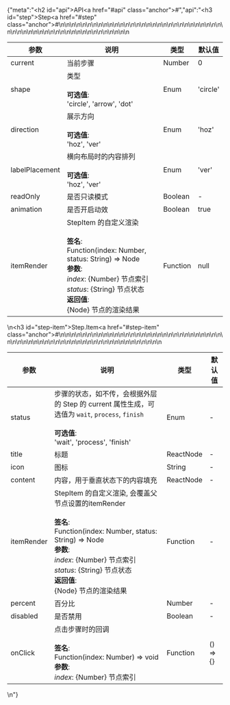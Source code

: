 {"meta":"<h2 id=\"api\">API<a href=\"#api\" class=\"anchor\">#</a></h2>","api":"<h3 id=\"step\">Step<a href=\"#step\" class=\"anchor\">#</a></h3><table>\n<thead>\n<tr>\n<th>&#x53C2;&#x6570;</th>\n<th>&#x8BF4;&#x660E;</th>\n<th>&#x7C7B;&#x578B;</th>\n<th>&#x9ED8;&#x8BA4;&#x503C;</th>\n</tr>\n</thead>\n<tbody>\n<tr>\n<td>current</td>\n<td>&#x5F53;&#x524D;&#x6B65;&#x9AA4;</td>\n<td>Number</td>\n<td>0</td>\n</tr>\n<tr>\n<td>shape</td>\n<td>&#x7C7B;&#x578B;<br><br><strong>&#x53EF;&#x9009;&#x503C;</strong>:<br>&apos;circle&apos;, &apos;arrow&apos;, &apos;dot&apos;</td>\n<td>Enum</td>\n<td>&apos;circle&apos;</td>\n</tr>\n<tr>\n<td>direction</td>\n<td>&#x5C55;&#x793A;&#x65B9;&#x5411;<br><br><strong>&#x53EF;&#x9009;&#x503C;</strong>:<br>&apos;hoz&apos;, &apos;ver&apos;</td>\n<td>Enum</td>\n<td>&apos;hoz&apos;</td>\n</tr>\n<tr>\n<td>labelPlacement</td>\n<td>&#x6A2A;&#x5411;&#x5E03;&#x5C40;&#x65F6;&#x7684;&#x5185;&#x5BB9;&#x6392;&#x5217;<br><br><strong>&#x53EF;&#x9009;&#x503C;</strong>:<br>&apos;hoz&apos;, &apos;ver&apos;</td>\n<td>Enum</td>\n<td>&apos;ver&apos;</td>\n</tr>\n<tr>\n<td>readOnly</td>\n<td>&#x662F;&#x5426;&#x53EA;&#x8BFB;&#x6A21;&#x5F0F;</td>\n<td>Boolean</td>\n<td>-</td>\n</tr>\n<tr>\n<td>animation</td>\n<td>&#x662F;&#x5426;&#x5F00;&#x542F;&#x52A8;&#x6548;</td>\n<td>Boolean</td>\n<td>true</td>\n</tr>\n<tr>\n<td>itemRender</td>\n<td>StepItem &#x7684;&#x81EA;&#x5B9A;&#x4E49;&#x6E32;&#x67D3;<br><br><strong>&#x7B7E;&#x540D;</strong>:<br>Function(index: Number, status: String) =&gt; Node<br><strong>&#x53C2;&#x6570;</strong>:<br><em>index</em>: {Number} &#x8282;&#x70B9;&#x7D22;&#x5F15;<br><em>status</em>: {String} &#x8282;&#x70B9;&#x72B6;&#x6001;<br><strong>&#x8FD4;&#x56DE;&#x503C;</strong>:<br>{Node} &#x8282;&#x70B9;&#x7684;&#x6E32;&#x67D3;&#x7ED3;&#x679C;<br></td>\n<td>Function</td>\n<td>null</td>\n</tr>\n</tbody>\n</table>\n<h3 id=\"step-item\">Step.Item<a href=\"#step-item\" class=\"anchor\">#</a></h3><table>\n<thead>\n<tr>\n<th>&#x53C2;&#x6570;</th>\n<th>&#x8BF4;&#x660E;</th>\n<th>&#x7C7B;&#x578B;</th>\n<th>&#x9ED8;&#x8BA4;&#x503C;</th>\n</tr>\n</thead>\n<tbody>\n<tr>\n<td>status</td>\n<td>&#x6B65;&#x9AA4;&#x7684;&#x72B6;&#x6001;&#xFF0C;&#x5982;&#x4E0D;&#x4F20;&#xFF0C;&#x4F1A;&#x6839;&#x636E;&#x5916;&#x5C42;&#x7684; Step &#x7684; current &#x5C5E;&#x6027;&#x751F;&#x6210;&#xFF0C;&#x53EF;&#x9009;&#x503C;&#x4E3A; <code>wait</code>, <code>process</code>, <code>finish</code><br><br><strong>&#x53EF;&#x9009;&#x503C;</strong>:<br>&apos;wait&apos;, &apos;process&apos;, &apos;finish&apos;</td>\n<td>Enum</td>\n<td>-</td>\n</tr>\n<tr>\n<td>title</td>\n<td>&#x6807;&#x9898;</td>\n<td>ReactNode</td>\n<td>-</td>\n</tr>\n<tr>\n<td>icon</td>\n<td>&#x56FE;&#x6807;</td>\n<td>String</td>\n<td>-</td>\n</tr>\n<tr>\n<td>content</td>\n<td>&#x5185;&#x5BB9;&#xFF0C;&#x7528;&#x4E8E;&#x5782;&#x76F4;&#x72B6;&#x6001;&#x4E0B;&#x7684;&#x5185;&#x5BB9;&#x586B;&#x5145;</td>\n<td>ReactNode</td>\n<td>-</td>\n</tr>\n<tr>\n<td>itemRender</td>\n<td>StepItem &#x7684;&#x81EA;&#x5B9A;&#x4E49;&#x6E32;&#x67D3;, &#x4F1A;&#x8986;&#x76D6;&#x7236;&#x8282;&#x70B9;&#x8BBE;&#x7F6E;&#x7684;itemRender<br><br><strong>&#x7B7E;&#x540D;</strong>:<br>Function(index: Number, status: String) =&gt; Node<br><strong>&#x53C2;&#x6570;</strong>:<br><em>index</em>: {Number} &#x8282;&#x70B9;&#x7D22;&#x5F15;<br><em>status</em>: {String} &#x8282;&#x70B9;&#x72B6;&#x6001;<br><strong>&#x8FD4;&#x56DE;&#x503C;</strong>:<br>{Node} &#x8282;&#x70B9;&#x7684;&#x6E32;&#x67D3;&#x7ED3;&#x679C;<br></td>\n<td>Function</td>\n<td>-</td>\n</tr>\n<tr>\n<td>percent</td>\n<td>&#x767E;&#x5206;&#x6BD4;</td>\n<td>Number</td>\n<td>-</td>\n</tr>\n<tr>\n<td>disabled</td>\n<td>&#x662F;&#x5426;&#x7981;&#x7528;</td>\n<td>Boolean</td>\n<td>-</td>\n</tr>\n<tr>\n<td>onClick</td>\n<td>&#x70B9;&#x51FB;&#x6B65;&#x9AA4;&#x65F6;&#x7684;&#x56DE;&#x8C03;<br><br><strong>&#x7B7E;&#x540D;</strong>:<br>Function(index: Number) =&gt; void<br><strong>&#x53C2;&#x6570;</strong>:<br><em>index</em>: {Number} &#x8282;&#x70B9;&#x7D22;&#x5F15;</td>\n<td>Function</td>\n<td>() =&gt; {}</td>\n</tr>\n</tbody>\n</table>\n"}